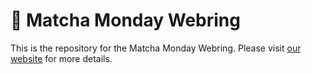 # 🍵 Matcha Monday Webring

This is the repository for the Matcha Monday Webring. Please visit [our website](https://matchamonday.net) for more details.
